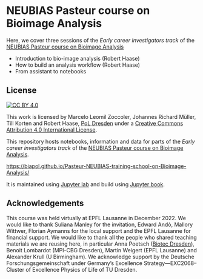 # NEUBIAS Pasteur course on Bioimage Analysis

Here, we cover three sessions of the *Early career investigators track* of the [NEUBIAS Pasteur course on Bioimage Analysis](https://research.pasteur.fr/en/course/neubias-pasteur-course-on-bioimage-analysis/)

* Introduction to bio-image analysis (Robert Haase)
* How to build an analysis workflow (Robert Haase)
* From assistant to notebooks
 
## License

[![CC BY 4.0][cc-by-shield]][cc-by]

This work is licensed by Marcelo Leomil Zoccoler, Johannes Richard Müller, Till Korten and Robert Haase, [PoL Dresden](http://physics-of-life.tu-dresden.de/bia) under a
[Creative Commons Attribution 4.0 International License][cc-by].

[cc-by]: http://creativecommons.org/licenses/by/4.0/
[cc-by-image]: https://i.creativecommons.org/l/by/4.0/88x31.png
[cc-by-shield]: https://img.shields.io/badge/License-CC%20BY%204.0-lightgrey.svg

This repository hosts notebooks, information and data for parts of the *Early career investigators track* of the [NEUBIAS Pasteur course on Bioimage Analysis](https://research.pasteur.fr/en/course/neubias-pasteur-course-on-bioimage-analysis/).

https://biapol.github.io/Pasteur-NEUBIAS-training-school-on-Bioimage-Analysis/

It is maintained using [Jupyter lab](https://jupyterlab.readthedocs.io/en/stable/) and build using [Jupyter book](https://jupyterbook.org/intro.html).

## Acknowledgements

This course was held virtually at EPFL Lausanne in December 2022. We would like to thank Suliana Manley for the invitation, Edward Andò, Mallory Wittwer, Florian Aymanns for the local support and the EPFL Lausanne for financial support. 
We would like to thank all the people who shared teaching materials we are reusing here, in particular Anna Poetsch ([Biotec Dresden](https://tu-dresden.de/cmcb/biotec/forschungsgruppen/poetsch)), 
Benoit Lombardot (MPI-CBG Dresden), Martin Weigert (EPFL Lausanne) and Alexander Krull (U Birmingham).
We acknowledge support by the Deutsche Forschungsgemeinschaft under Germany’s Excellence Strategy—EXC2068–Cluster of Excellence Physics of Life of TU Dresden.

